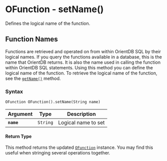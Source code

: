 
# OFunction - setName()

Defines the logical name of the function.

## Function Names

Functions are retrieved and operated on from within OrientDB SQL by their logical names.  If you query the functions available in a database, this is the name that OrientDB returns.  It is also the name used in calling the function within OrientDB SQL statements.  Using this method you can define the logical name of the function. To retrieve the logical name of the function, see the [`getName()`](getName.md) method.

### Syntax

```
OFunction OFunction().setName(String name)
```

| Argument | Type | Description |
|---|---|---|
| **`name`** | `String` | Logical name to set |

#### Return Type

This method returns the updated [`OFunction`](../OFunction.md) instance.  You may find this useful when stringing several operations together.


